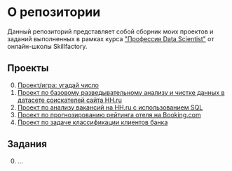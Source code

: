 # О репозитории
Данный репозиторий представляет собой сборник моих проектов и заданий выполненных в рамках курса ["Профессия Data Scientist"](https://github.com/thetitorenko/sf_ds_course) от онлайн-школы Skillfactory.

## Проекты
0. [Проект/игра: угадай число](https://github.com/thetitorenko/sf_data_science/tree/main/projects/project_0)
1. [Проект по базовому разведывательному анализу и чистке данных в датасете соискателей сайта HH.ru](https://github.com/thetitorenko/sf_data_science/tree/main/projects/project_1)
2. [Проект по анализу вакансий на HH.ru с использованием SQL](https://github.com/thetitorenko/sf_data_science/tree/main/projects/project_2)
3. [Проект по прогнозированию рейтинга отеля на Booking.com](https://github.com/thetitorenko/sf_data_science/tree/main/projects/project_3)
4. [Проект по задаче классификации клиентов банка](https://github.com/thetitorenko/sf_data_science/tree/main/projects/project_4)

## Задания
0. ...